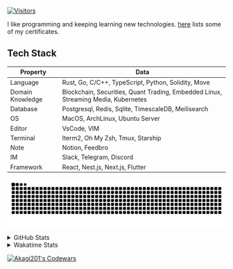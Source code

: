 <!-- markdownlint-disable MD041 MD010 MD033 -->
[![Visitors](https://api.visitorbadge.io/api/daily?path=Akagi201%2FAkagi201&label=Visitors%20Today&countColor=%2337d67a)](https://visitorbadge.io/status?path=Akagi201%2FAkagi201)

I like programming and keeping learning new technologies. [here](https://github.com/Akagi201/blockchain) lists some of my certificates.

## Tech Stack

| Property         	| Data                                                                               	|
|------------------	|------------------------------------------------------------------------------------	|
| Language         	| Rust, Go, C/C++, TypeScript, Python, Solidity, Move                                 |
| Domain Knowledge 	| Blockchain, Securities, Quant Trading, Embedded Linux, Streaming Media, Kubernetes 	|
| Database         	| Postgresql, Redis, Sqlite, TimescaleDB, Meilisearch                                 |
| OS               	| MacOS, ArchLinux, Ubuntu Server                                                     |
| Editor           	| VsCode, VIM                                                                        	|
| Terminal          | Iterm2, Oh My Zsh, Tmux, Starship                                                   |
| Note             	| Notion, Feedbro                                                                    	|
| IM               	| Slack, Telegram, Discord                                                            |
| Framework         | React, Nest.js, Next.js, Flutter                                                   	|

[![github contribution grid snake animation](https://raw.githubusercontent.com/Akagi201/Akagi201/output/github-contribution-grid-snake.svg#gh-light-mode-only)](https://github.com/Akagi201)

<details>
<summary>GitHub Stats</summary>
  <a href="https://github.com/Akagi201"><img alt="Profile Detail" src="https://raw.githubusercontent.com/Akagi201/Akagi201/master/profile-summary-card-output/dracula/0-profile-details.svg" /></a>
  <a href="https://github.com/Akagi201"><img alt="Github Stats" src="https://raw.githubusercontent.com/Akagi201/Akagi201/master/profile-summary-card-output/dracula/3-stats.svg" /></a>
  <a href="https://github.com/Akagi201"><img alt="Lang By Commits" src="https://raw.githubusercontent.com/Akagi201/Akagi201/master/profile-summary-card-output/dracula/2-most-commit-language.svg" /></a>
</details>

<details>
<summary>Wakatime Stats</summary>
<br>

<!--START_SECTION:waka-->

```txt
From: 09 January 2024 - To: 16 January 2024

Total Time: 44 hrs 13 mins

Other        34 hrs 37 mins  ███████████████████▓░░░░░   78.27 %
sh           2 hrs 55 mins   █▓░░░░░░░░░░░░░░░░░░░░░░░   06.60 %
Python       2 hrs 16 mins   █▒░░░░░░░░░░░░░░░░░░░░░░░   05.14 %
Rust         1 hr 54 mins    █░░░░░░░░░░░░░░░░░░░░░░░░   04.33 %
YAML         43 mins         ▒░░░░░░░░░░░░░░░░░░░░░░░░   01.63 %
TOML         42 mins         ▒░░░░░░░░░░░░░░░░░░░░░░░░   01.59 %
INI          22 mins         ▒░░░░░░░░░░░░░░░░░░░░░░░░   00.84 %
Markdown     20 mins         ▒░░░░░░░░░░░░░░░░░░░░░░░░   00.78 %
JavaScript   9 mins          ░░░░░░░░░░░░░░░░░░░░░░░░░   00.34 %
JSON         5 mins          ░░░░░░░░░░░░░░░░░░░░░░░░░   00.20 %
```

<!--END_SECTION:waka-->

</details>

<a href="https://www.codewars.com/users/Akagi201"><img alt="Akagi201's Codewars" src="https://www.codewars.com/users/Akagi201/badges/small"></a>
